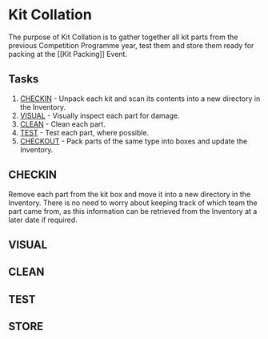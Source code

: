 # Kit Collation

The purpose of Kit Collation is to gather together all kit parts from the previous Competition Programme year, test them and store them ready for packing at the [[Kit Packing]] Event.

## Tasks

1. [CHECKIN](#markdown-header-checkin) - Unpack each kit and scan its contents into a new directory in the Inventory.
1. [VISUAL](#markdown-header-visual) - Visually inspect each part for damage.
1. [CLEAN](#markdown-header-clean) - Clean each part.
1. [TEST](#markdown-header-test) - Test each part, where possible.
1. [CHECKOUT](#markdown-header-checkout) - Pack parts of the same type into boxes and update the Inventory.

## CHECKIN

Remove each part from the kit box and move it into a new directory in the Inventory. There is no need to worry about keeping track of which team the part came from, as this information can be retrieved from the Inventory at a later date if required.

## VISUAL

## CLEAN

## TEST

## STORE